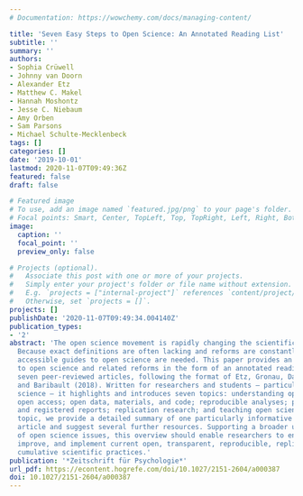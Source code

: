 ```yaml
---
# Documentation: https://wowchemy.com/docs/managing-content/

title: 'Seven Easy Steps to Open Science: An Annotated Reading List'
subtitle: ''
summary: ''
authors:
- Sophia Crüwell
- Johnny van Doorn
- Alexander Etz
- Matthew C. Makel
- Hannah Moshontz
- Jesse C. Niebaum
- Amy Orben
- Sam Parsons
- Michael Schulte-Mecklenbeck
tags: []
categories: []
date: '2019-10-01'
lastmod: 2020-11-07T09:49:36Z
featured: false
draft: false

# Featured image
# To use, add an image named `featured.jpg/png` to your page's folder.
# Focal points: Smart, Center, TopLeft, Top, TopRight, Left, Right, BottomLeft, Bottom, BottomRight.
image:
  caption: ''
  focal_point: ''
  preview_only: false

# Projects (optional).
#   Associate this post with one or more of your projects.
#   Simply enter your project's folder or file name without extension.
#   E.g. `projects = ["internal-project"]` references `content/project/deep-learning/index.md`.
#   Otherwise, set `projects = []`.
projects: []
publishDate: '2020-11-07T09:49:34.004140Z'
publication_types:
- '2'
abstract: 'The open science movement is rapidly changing the scientific landscape.
  Because exact definitions are often lacking and reforms are constantly evolving,
  accessible guides to open science are needed. This paper provides an introduction
  to open science and related reforms in the form of an annotated reading list of
  seven peer-reviewed articles, following the format of Etz, Gronau, Dablander, Edelsbrunner,
  and Baribault (2018). Written for researchers and students – particularly in psychological
  science – it highlights and introduces seven topics: understanding open science;
  open access; open data, materials, and code; reproducible analyses; preregistration
  and registered reports; replication research; and teaching open science. For each
  topic, we provide a detailed summary of one particularly informative and actionable
  article and suggest several further resources. Supporting a broader understanding
  of open science issues, this overview should enable researchers to engage with,
  improve, and implement current open, transparent, reproducible, replicable, and
  cumulative scientific practices.'
publication: '*Zeitschrift für Psychologie*'
url_pdf: https://econtent.hogrefe.com/doi/10.1027/2151-2604/a000387
doi: 10.1027/2151-2604/a000387
---
```

